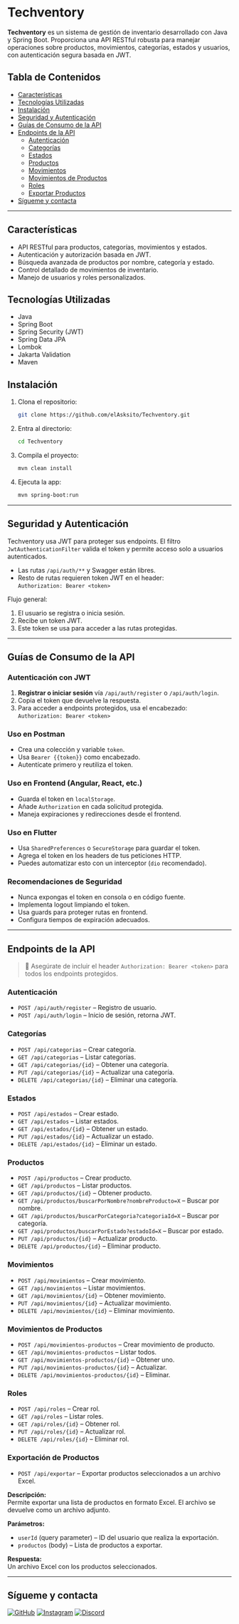 # Techventory

**Techventory** es un sistema de gestión de inventario desarrollado con Java y Spring Boot. Proporciona una API RESTful robusta para manejar operaciones sobre productos, movimientos, categorías, estados y usuarios, con autenticación segura basada en JWT.

## Tabla de Contenidos

- [Características](#características)
- [Tecnologías Utilizadas](#tecnologías-utilizadas)
- [Instalación](#instalación)
- [Seguridad y Autenticación](#seguridad-y-autenticación)
- [Guías de Consumo de la API](#guías-de-consumo-de-la-api)
- [Endpoints de la API](#endpoints-de-la-api)
    - [Autenticación](#autenticación)
    - [Categorías](#categorías)
    - [Estados](#estados)
    - [Productos](#productos)
    - [Movimientos](#movimientos)
    - [Movimientos de Productos](#movimientos-de-productos)
    - [Roles](#roles)
    - [Exportar Productos](#exportación-de-productos)
- [Sígueme y contacta](#sígueme-y-contacta)

---

## Características

- API RESTful para productos, categorías, movimientos y estados.
- Autenticación y autorización basada en JWT.
- Búsqueda avanzada de productos por nombre, categoría y estado.
- Control detallado de movimientos de inventario.
- Manejo de usuarios y roles personalizados.

## Tecnologías Utilizadas

- Java
- Spring Boot
- Spring Security (JWT)
- Spring Data JPA
- Lombok
- Jakarta Validation
- Maven

## Instalación

1. Clona el repositorio:

   ```bash
   git clone https://github.com/elAsksito/Techventory.git
   ```

2. Entra al directorio:

   ```bash
   cd Techventory
   ```

3. Compila el proyecto:

   ```bash
   mvn clean install
   ```

4. Ejecuta la app:

   ```bash
   mvn spring-boot:run
   ```

---

## Seguridad y Autenticación

Techventory usa JWT para proteger sus endpoints. El filtro `JwtAuthenticationFilter` valida el token y permite acceso solo a usuarios autenticados.

- Las rutas `/api/auth/**` y Swagger están libres.
- Resto de rutas requieren token JWT en el header:  
  `Authorization: Bearer <token>`

Flujo general:

1. El usuario se registra o inicia sesión.
2. Recibe un token JWT.
3. Este token se usa para acceder a las rutas protegidas.

---

## Guías de Consumo de la API

### Autenticación con JWT

1. **Registrar o iniciar sesión** vía `/api/auth/register` o `/api/auth/login`.
2. Copia el token que devuelve la respuesta.
3. Para acceder a endpoints protegidos, usa el encabezado:  
   `Authorization: Bearer <token>`

### Uso en Postman

- Crea una colección y variable `token`.
- Usa `Bearer {{token}}` como encabezado.
- Autentícate primero y reutiliza el token.

### Uso en Frontend (Angular, React, etc.)

- Guarda el token en `localStorage`.
- Añade `Authorization` en cada solicitud protegida.
- Maneja expiraciones y redirecciones desde el frontend.

### Uso en Flutter

- Usa `SharedPreferences` o `SecureStorage` para guardar el token.
- Agrega el token en los headers de tus peticiones HTTP.
- Puedes automatizar esto con un interceptor (`dio` recomendado).

### Recomendaciones de Seguridad

- Nunca expongas el token en consola o en código fuente.
- Implementa logout limpiando el token.
- Usa guards para proteger rutas en frontend.
- Configura tiempos de expiración adecuados.

---

## Endpoints de la API

> 📌 Asegúrate de incluir el header `Authorization: Bearer <token>` para todos los endpoints protegidos.

### Autenticación

- `POST /api/auth/register` – Registro de usuario.
- `POST /api/auth/login` – Inicio de sesión, retorna JWT.

### Categorías

- `POST /api/categorias` – Crear categoría.
- `GET /api/categorias` – Listar categorías.
- `GET /api/categorias/{id}` – Obtener una categoría.
- `PUT /api/categorias/{id}` – Actualizar una categoría.
- `DELETE /api/categorias/{id}` – Eliminar una categoría.

### Estados

- `POST /api/estados` – Crear estado.
- `GET /api/estados` – Listar estados.
- `GET /api/estados/{id}` – Obtener un estado.
- `PUT /api/estados/{id}` – Actualizar un estado.
- `DELETE /api/estados/{id}` – Eliminar un estado.

### Productos

- `POST /api/productos` – Crear producto.
- `GET /api/productos` – Listar productos.
- `GET /api/productos/{id}` – Obtener producto.
- `GET /api/productos/buscarPorNombre?nombreProducto=X` – Buscar por nombre.
- `GET /api/productos/buscarPorCategoria?categoriaId=X` – Buscar por categoría.
- `GET /api/productos/buscarPorEstado?estadoId=X` – Buscar por estado.
- `PUT /api/productos/{id}` – Actualizar producto.
- `DELETE /api/productos/{id}` – Eliminar producto.

### Movimientos

- `POST /api/movimientos` – Crear movimiento.
- `GET /api/movimientos` – Listar movimientos.
- `GET /api/movimientos/{id}` – Obtener movimiento.
- `PUT /api/movimientos/{id}` – Actualizar movimiento.
- `DELETE /api/movimientos/{id}` – Eliminar movimiento.

### Movimientos de Productos

- `POST /api/movimientos-productos` – Crear movimiento de producto.
- `GET /api/movimientos-productos` – Listar todos.
- `GET /api/movimientos-productos/{id}` – Obtener uno.
- `PUT /api/movimientos-productos/{id}` – Actualizar.
- `DELETE /api/movimientos-productos/{id}` – Eliminar.

### Roles

- `POST /api/roles` – Crear rol.
- `GET /api/roles` – Listar roles.
- `GET /api/roles/{id}` – Obtener rol.
- `PUT /api/roles/{id}` – Actualizar rol.
- `DELETE /api/roles/{id}` – Eliminar rol.

### Exportación de Productos

- `POST /api/exportar` – Exportar productos seleccionados a un archivo Excel.

**Descripción:**  
Permite exportar una lista de productos en formato Excel. El archivo se devuelve como un archivo adjunto.

**Parámetros:**

- `userId` (query parameter) – ID del usuario que realiza la exportación.
- `productos` (body) – Lista de productos a exportar.

**Respuesta:**  
Un archivo Excel con los productos seleccionados.

---

## Sígueme y contacta

[![GitHub](https://img.shields.io/badge/GitHub-000?style=for-the-badge&logo=github&logoColor=white)](https://github.com/elAsksito)
[![Instagram](https://img.shields.io/badge/Instagram-%23E4405F.svg?style=for-the-badge&logo=instagram&logoColor=white)](https://www.instagram.com/_ask.dev/)
[![Discord](https://img.shields.io/badge/Discord-5865F2?style=for-the-badge&logo=discord&logoColor=white)](https://discord.gg/r5xgVvqS3B)